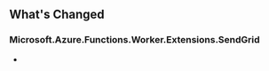 ## What's Changed

<!-- Please add your release notes in the following format:
- My change description (#PR/#issue)
-->

### Microsoft.Azure.Functions.Worker.Extensions.SendGrid <version>

- <entry>
